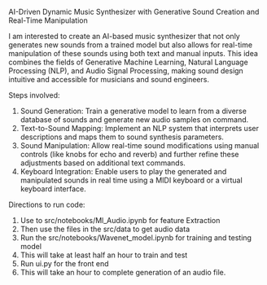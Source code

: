 AI-Driven Dynamic Music Synthesizer with Generative Sound Creation and Real-Time Manipulation

I am interested to create an AI-based music synthesizer that not only generates new sounds from a 
trained model but also allows for real-time manipulation of these sounds using both text and manual 
inputs. This idea combines the fields of Generative Machine Learning, Natural Language Processing 
(NLP), and Audio Signal Processing, making sound design intuitive and accessible for musicians and 
sound engineers.

Steps involved: 
1. Sound Generation: Train a generative model to learn from a diverse database of sounds and 
generate new audio samples on command. 
2. Text-to-Sound Mapping: Implement an NLP system that interprets user descriptions and 
maps them to sound synthesis parameters. 
3. Sound Manipulation: Allow real-time sound modifications using manual controls (like knobs 
for echo and reverb) and further refine these adjustments based on additional text 
commands. 
4. Keyboard Integration: Enable users to play the generated and manipulated sounds in real 
time using a MIDI keyboard or a virtual keyboard interface. 

Directions to run code: 

1. Use to src/notebooks/Ml_Audio.ipynb for feature Extraction
2. Then use the files in the src/data to get audio data
3. Run the src/notebooks/Wavenet_model.ipynb for training and testing model
4. This will take at least half an hour to train and test
3. Run ui.py for the front end
4. This will take an hour to complete generation of an audio file.

